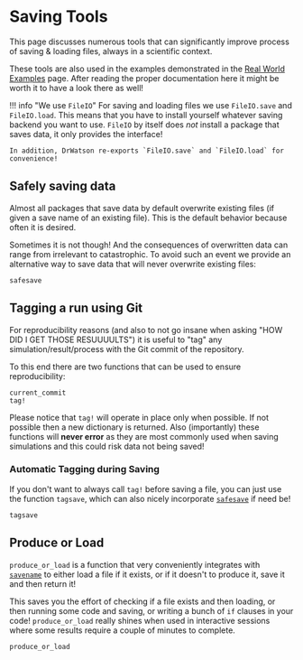 # Saving Tools
This page discusses numerous tools that can significantly improve process of saving & loading files, always in a scientific context.

These tools are also used in the examples demonstrated in the [Real World Examples](@ref) page. After reading the proper documentation here it might be worth it to have a look there as well!

!!! info "We use `FileIO`"
    For saving and loading files we use `FileIO.save` and `FileIO.load`. This means that you have to install yourself whatever saving backend you want to use. `FileIO` by itself does _not_ install a package that saves data, it only provides the interface!

    In addition, DrWatson re-exports `FileIO.save` and `FileIO.load` for convenience!


## Safely saving data
Almost all packages that save data by default overwrite existing files (if given a save name of an existing file). This is the default behavior because often it is desired.

Sometimes it is not though! And the consequences of overwritten data can range from irrelevant to catastrophic. To avoid such an event we provide an alternative way to save data that will never overwrite existing files:
```@docs
safesave
```

## Tagging a run using Git
For reproducibility reasons (and also to not go insane when asking "HOW DID I GET THOSE RESUUUULTS") it is useful to "tag" any simulation/result/process with the Git commit of the repository.

To this end there are two functions that can be used to ensure reproducibility:

```@docs
current_commit
tag!
```

Please notice that `tag!` will operate in place only when possible. If not possible then a new dictionary is returned. Also (importantly) these functions will **never error** as they are most commonly used when saving simulations and this could risk data not being saved!

### Automatic Tagging during Saving

If you don't want to always call `tag!` before saving a file, you can just use the function `tagsave`, which can also nicely incorporate [`safesave`](@ref) if need be!
```@docs
tagsave
```

## Produce or Load

`produce_or_load` is a function that very conveniently integrates with [`savename`](@ref) to either load a file if it exists, or if it doesn't to produce it, save it and then return it!

This saves you the effort of checking if a file exists and then loading, or then running some code and saving, or writing a bunch of `if` clauses in your code! `produce_or_load` really shines when used in interactive sessions where some results require a couple of minutes to complete.

```@docs
produce_or_load
```
